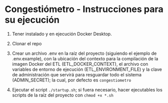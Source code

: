 # Congestiómetro - Instrucciones para su ejecución

1. Tener instalado y en ejecución Docker Desktop.

2. Clonar el repo
3. Crear un archivo .env en la raíz del proyecto (siguiendo el ejemplo de .env.example), con la ubicación del contexto para la compilación de la imagen Docker del ETL (ETL_DOCKER_CONTEXT), el archivo con variables de entorno de ejecución (ETL_ENVIRONMENT_FILE) y la clave de administración que servirá para resguardar todo el sistema (ADMIN_SECRET); la cual, por defecto es `congestiometro`

4. Ejecutar el script `./startup.sh`; si fuera necesario, hacer ejecutables los scripts de la raíz del proyecto con `chmod +x *.sh`
